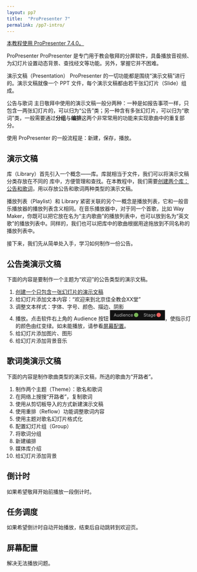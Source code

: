 ```yaml
---
layout: pp7
title:  "ProPresenter 7"
permalink: /pp7-intro/
---
```


<u>本教程使用 ProPresenter 7.4.0。</u>

<sp>ProPresenter</sp> ProPresenter 是专门用于教会敬拜的分屏软件，具备播放音视频、为幻灯片设置动态背景、查找经文等功能。另外，掌握它并不困难。

<sp>演示文稿（Presentation）</sp> ProPresenter 的一切功能都是围绕“<sp>演示文稿</sp>”进行的。演示文稿就像一个 PPT 文件，每个演示文稿都由若干张幻灯片（Slide）组成。

<sp>公告与歌词</sp> 主日敬拜中使用的演示文稿一般分两种：一种是如报告事项一样，只包含一两张幻灯片的，可以归为“公告”类；另一种含有多张幻灯片，可以归为“歌词”类，一般需要通过**分组**与**编排**这两个非常常用的功能来实现歌曲中的重复部分。

使用 ProPresenter 的一般流程是：新建，保存，播放。

## 演示文稿

<sp>库（Library）</sp>首先引入一个概念——库。库就相当于文件，我们可以将演示文稿分类存放在不同的 库中，方便管理和查找。在本教程中，我们需要[创建两个库：公告和歌词](/pp7-library/)，用以存放公告和歌词两种类型的演示文稿。

<sp>播放列表（Playlist）</sp>和 Library 紧密关联的另个一概念是播放列表，它和一般音乐播放器的播放列表含义相同。在音乐播放器中，对于同一个首歌，比如 Way Maker，你既可以把它放在名为“主内歌曲”的播放列表中，也可以放到名为“英文歌”的播放列表中。同样的，我们也可以把库中的歌曲根据用途拖放到不同名称的播放列表中。

接下来，我们先从简单处入手，学习如何制作一份公告。

## 公告类演示文稿

下面的内容是要制作一个主题为“欢迎”的公告类型的演示文稿。

1. [创建一个只包含一张幻灯片的演示文稿](/pp7-presentation/create)
2. 给幻灯片添加文本内容：“欢迎来到北京佳全教会XX堂”
3. 调整文本样式：字体、字号、颜色、描边、阴影
4. 播放。点击软件右上角的 Audience 按钮 <img src="/images/pp7/audience.jpg" alt="audience" style="zoom:50%;" />，使指示灯的颜色由红变绿。如未能播放，请参看[屏幕配置](/pp7-intro/#屏幕配置)。
5. 给幻灯片添加图片、图形
6. 给幻灯片添加背景音乐

## 歌词类演示文稿

下面的内容是制作歌曲类型的演示文稿，所选的歌曲为“开路者”。

1.  制作两个主题（Theme）：歌名和歌词
2.  在网络上搜搜“开路者”，复制歌词
3.  使用从剪切板导入的方式新建演示文稿
4.  使用重排（Reflow）功能调整歌词内容
5.  使用主题对歌名幻灯片格式化
6.  配置幻灯片组（Group）
7.  将歌词分组
8.  新建编排
9.  媒体库介绍
10.  给幻灯片添加背景

## 倒计时

如果希望敬拜开始前播放一段倒计时。

## 任务调度

如果希望倒计时自动开始播放，结束后自动跳转到欢迎页。

## 屏幕配置

解决无法播放问题。
